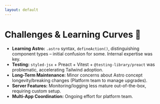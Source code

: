 ```yaml
---
layout: default
---
```


# Challenges & Learning Curves 🎢

* **Learning Astro:** `.astro` syntax, `defineAction()`, distinguishing component types – initial confusion for some. Internal expertise was key.
* **Testing:** `styled-jsx` + Preact + Vitest + `@testing-library/preact` was problematic, accelerating Tailwind adoption.
* **Long-Term Maintenance:** Minor concerns about Astro concept longevity/breaking changes (Platform team to manage upgrades).
* **Server Features:** Monitoring/logging less mature out-of-the-box, requiring custom setup.
* **Multi-App Coordination:** Ongoing effort for platform team. 
